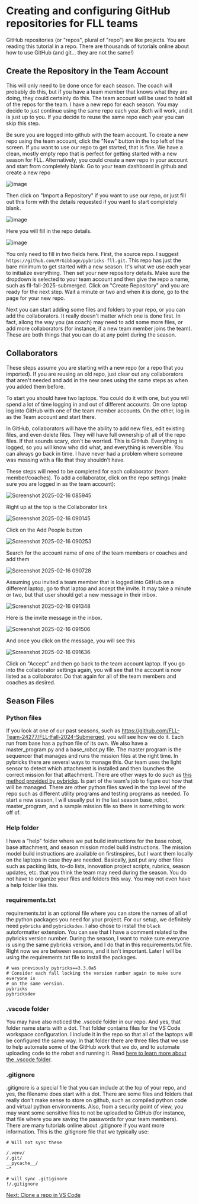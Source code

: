 # Creating and configuring GitHub repositories for FLL teams
GitHub repositories (or "repos", plural of "repo") are like projects. You are reading this tutorial in a repo. There are thousands of tutorials online about how to use GitHub (and git... they are not the same!)


## Create the Repository in the Team Account
This will only need to be done once for each season. The coach will probably do this, but if you have a team member that knows what they are doing, they could certainly do this. The team account will be used to hold all of the repos for the team. I have a new repo for each season. You may decide to just continue using the same repo each year. Both will work, and it is just up to you. If you decide to reuse the same repo each year you can skip this step.

Be sure you are logged into github with the team account. To create a new repo using the team account, click the "New" button in the top left of the screen. If you want to use our repo to get started, that is fine. We have a clean, mostly empty repo that is perfect for getting started with a new season for FLL. Alternatively, you could create a new repo in your account and start from completely blank. Go to your team dashboard in github and create a new repo

![image](https://github.com/user-attachments/assets/d7e51b6e-4c1f-470f-bfa9-4d601b680925)

Then click on "Import a Repository" if you want to use our repo, or just fill out this form with the details requested if you want to start completely blank.

![image](https://github.com/user-attachments/assets/f9ce8cc1-e198-4c12-bfb6-4b1c238c8efd)

Here you will fill in the repo details.

![image](https://github.com/user-attachments/assets/0f696b9b-44ea-4c16-aebf-d9cb7e918582)

You only need to fill in two fields here. First, the source repo. I suggest `https://github.com/MrGibbage/pybricks-fll.git`. This repo has just the bare minimum to get started with a new season. It's what we use each year to initialize everything. Then set your new repository details. Make sure the dropdown is selected to your team account and then give the repo a name, such as fll-fall-2025-submerged. Click on "Create Repository" and you are ready for the next step. Wait a minute or two and when it is done, go to the page for your new repo.

Next you can start adding some files and folders to your repo, or you can add the collaborators. It really doesn't matter which one is done first. In fact, allong the way you (as coach) may need to add some more files, or add more collaborators (for instance, if a new team member joins the team). These are both things that you can do at any point during the season.

## Collaborators
These steps assume you are starting with a new repo (or a repo that you imported). If you are reusing an old repo, just clear out any collaborators that aren't needed and add in the new ones using the same steps as when you added them before.

To start you should have two laptops. You could do it with one, but you will spend a lot of time logging in and out of different accounts. On one laptop log into GitHub with one of the team member accounts. On the other, log in as the Team account and start there.

In GitHub, collaborators will have the ability to add new files, edit existing files, and even delete files. They will have full ownership of all of the repo files. If that sounds scary, don't be worried. This is GitHub. Everything is logged, so you will know who did what, and everything is reversible. You can always go back in time. I have never had a problem where someone was messing with a file that they shouldn't have. 

These steps will need to be completed for each collaborator (team member/coaches). To add a collaborator, click on the repo settings (make sure you are logged in as the team account):

![Screenshot 2025-02-16 085945](https://github.com/user-attachments/assets/dc9ae865-7729-44c4-a920-393ae7218860)


Right up at the top is the Collaborator link

![Screenshot 2025-02-16 090145](https://github.com/user-attachments/assets/745b5865-04dc-4877-8015-5bf49565e3ba)


Click on the Add People button

![Screenshot 2025-02-16 090253](https://github.com/user-attachments/assets/d8037a20-5f1d-46df-a9f3-957e79f1c981)


Search for the account name of one of the team members or coaches and add them

![Screenshot 2025-02-16 090728](https://github.com/user-attachments/assets/88da1796-94b5-4df1-ba58-464f48d87d7b)


Assuming you invited a team member that is logged into GitHub on a different laptop, go to that laptop and accept the invite. It may take a minute or two, but that user should get a new message in their inbox.

![Screenshot 2025-02-16 091348](https://github.com/user-attachments/assets/eee70851-7dad-4f39-bf79-8592f3f10457)


Here is the invite message in the inbox.

![Screenshot 2025-02-16 091506](https://github.com/user-attachments/assets/41012439-9c99-4cfc-a346-74f582592a3f)


And once you click on the message, you will see this

![Screenshot 2025-02-16 091636](https://github.com/user-attachments/assets/29768f15-d10a-4be1-be46-561aa32df7eb)


Click on "Accept" and then go back to the team account laptop. If you go into the collaborator settings again, you will see that the account is now listed as a collaborator. Do that again for all of the team members and coaches as desired.


## Season Files
### Python files
If you look at one of our past seasons, such as https://github.com/FLL-Team-24277/FLL-Fall-2024-Submerged, you will see how we do it. Each run from base has a python file of its own. We also have a master_program.py and a base_robot.py file. The master program is the sequencer that manages and runs the mission files at the right time. In pybricks there are several ways to manage this. Our team uses the light sensor to detect which attachment is installed and then launches the correct mission for that attachment. There are other ways to do such as [this method provided by pybricks](https://docs.pybricks.com/en/stable/tools/index.html#pybricks.tools.hub_menu). Is part of the team's job to figure out how that will be managed. There are other python files saved in the top level of the repo such as different utility programs and testing programs as needed. To start a new season, I will usually put in the last season base_robot, master_program, and a sample mission file so there is something to work off of.

### Help folder
I have a "help" folder where we put build instructions for the base robot, base attachment, and season mission model build instructions. The mission model build instructions are available on firstinspires, but I want them locally on the laptops in case they are needed. Basically, just put any other files such as packing lists, to-do lists, innovation project scripts, rubrics, season updates, etc. that you think the team may need during the season. You do not have to organize your files and folders this way. You may not even have a help folder like this.

### requirements.txt
requirements.txt is an optional file where you can store the names of all of the python packages you need for your project. For our setup, we definitely need `pybricks` and `pybricksdev`. I also chose to install the `black` autoformatter extension. You can see that I have a comment related to the pybricks version number. During the season, I want to make sure everyone is using the same pybricks version, and I do that in this requirements.txt file. Right now we are between seasons, and it isn't important. Later I will be using the requirements.txt file to install the packages.
```
# was previously pybricks==3.3.0a5
# Consider each fall locking the version number again to make sure everyone is 
# on the same version.
pybricks
pybricksdev
```

### .vscode folder
You may have also noticed the .vscode folder in our repo. And yes, that folder name starts with a dot. That folder contains files for the VS Code workspace configuration. I include it in the repo so that all of the laptops will be configured the same way. In that folder there are three files that we use to help automate some of the GitHub work that we do, and to automate uploading code to the robot and running it. Read [here to learn more about the .vscode folder](https://github.com/MrGibbage/fll-pybricks-vscode-tutorial/blob/main/dot-vscode-folder.md).

### .gitignore
.gitignore is a special file that you can include at the top of your repo, and yes, the filename does start with a dot. There are some files and folders that really don't make sense to store on github, such as compiled python code and virtual python environments. Also, from a security point of view, you may want some sensitive files to not be uploaded to GitHub (for instance, that file where you are saving the passwords for your team members). There are many tutorials online about .gitignore if you want more information. This is the .gitignore file that we typically use:

```
# Will not sync these

/.venv/
/.git/
__pycache__/
~*

# will sync .gitiginore 
!/.gitignore
```

[Next: Clone a repo in VS Code](https://github.com/MrGibbage/fll-pybricks-vscode-tutorial/blob/main/clone-push.md)
